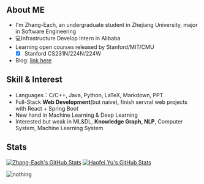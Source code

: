 

## About ME

- I'm Zhang-Each, an undergraduate student in Zhejiang University, major in Software Engineering
- 💻Infrastructure Develop Intern in Alibaba
- Learning open courses released by Stanford/MIT/CMU
  - [x] Stanford CS231N/224N/224W
- Blog: [link here](https://zhang-each.github.io/)

## Skill & Interest

- Languages：C/C++, Java, Python, LaTeX, Markdown, PPT
- Full-Stack **Web Development**(but naive), finish servral web projects with React + Spring Boot
- New hand in Machine Learning & Deep Learning
- Interested but weak in ML&DL, **Knowledge Graph, NLP**, Computer System, Machine Learning System



## Stats

<a href="https://github.com/lwaekfjlk/lwaekfjlk">
  <img align="center" src="https://github-readme-stats.vercel.app/api/top-langs/?username=zhang-each&hide=html,css,less" alt="Zhang-Each's GitHub Stats" /></a>

<a href="https://github.com/zhang-each">
  <img align="center" src="https://github-readme-stats.vercel.app/api?username=zhang-each&show_icons=true&line_height=27&count_private=true&title_color=6aa6f8" alt="Haofei Yu's GitHub Stats" /></a>

![nothing](https://visitor-badge.laobi.icu/badge?page_id=zhang-each)